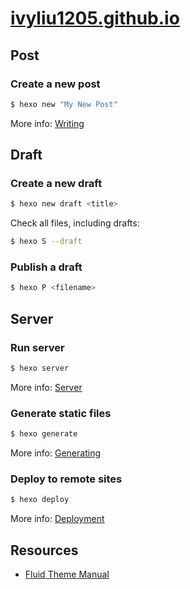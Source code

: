 # [ivyliu1205.github.io](https://ivyliu1205.github.io/)

## Post

### Create a new post

``` bash
$ hexo new "My New Post"
```

More info: [Writing](https://hexo.io/docs/writing.html)

## Draft

### Create a new draft

``` bash
$ hexo new draft <title>
```

Check all files, including drafts: 
``` bash
$ hexo S --draft
```

### Publish a draft

``` bash
$ hexo P <filename>
```

## Server

### Run server

``` bash
$ hexo server
```

More info: [Server](https://hexo.io/docs/server.html)

### Generate static files

``` bash
$ hexo generate
```

More info: [Generating](https://hexo.io/docs/generating.html)

### Deploy to remote sites

``` bash
$ hexo deploy
```

More info: [Deployment](https://hexo.io/docs/one-command-deployment.html)

## Resources

- [Fluid Theme Manual](https://hexo.fluid-dev.com/docs/)
